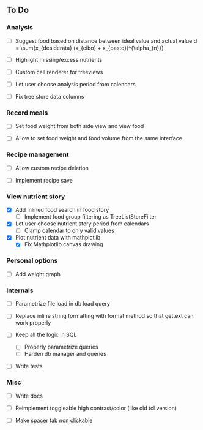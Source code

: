 ## To Do

### Analysis

- [ ] Suggest food based on distance between ideal value and actual value
    d = \sum{x_{desiderata} (x_{cibo} + x_{pasto})^{\alpha_{n}}}

- [ ] Highlight missing/excess nutrients

- [ ] Custom cell renderer for treeviews

- [ ] Let user choose analysis period from calendars

- [ ] Fix tree store data columns

### Record meals

- [ ] Set food weight from both side view and view food

- [ ] Allow to set food weight and food volume from the same interface

### Recipe management

- [ ] Allow custom recipe deletion

- [ ] Implement recipe save

### View nutrient story

- [X] Add inlined food search in food story
  - [ ] Implement food group filtering as TreeListStoreFilter

- [X] Let user choose nutrient story period from calendars
  - [ ] Clamp calendar to only valid values

- [X] Plot nutrient data with mathplotlib
  - [X] Fix Mathplotlib canvas drawing

### Personal options

- [ ] Add weight graph

### Internals

- [ ] Parametrize file load in db load query

- [ ] Replace inline string formatting with format method so that gettext can work properly

- [ ] Keep all the logic in SQL
  - [ ] Properly parametrize queries
  - [ ] Harden db manager and queries

- [ ] Write tests

### Misc

- [ ] Write docs

- [ ] Reimplement toggleable high contrast/color (like old tcl version)

- [ ] Make spacer tab non clickable
